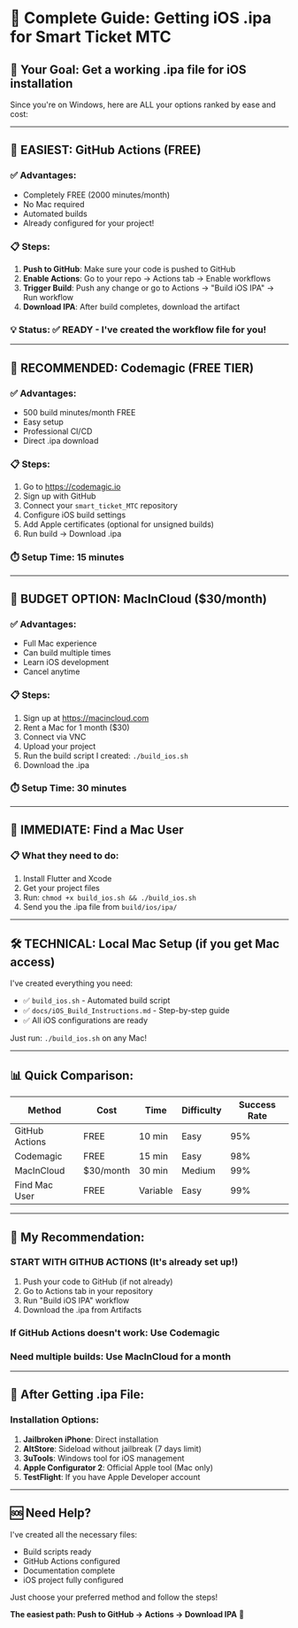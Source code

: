 # 📱 Complete Guide: Getting iOS .ipa for Smart Ticket MTC

## 🎯 Your Goal: Get a working .ipa file for iOS installation

Since you're on Windows, here are ALL your options ranked by ease and cost:

---

## 🥇 **EASIEST: GitHub Actions (FREE)**

### ✅ Advantages:
- Completely FREE (2000 minutes/month)
- No Mac required
- Automated builds
- Already configured for your project!

### 📋 Steps:
1. **Push to GitHub**: Make sure your code is pushed to GitHub
2. **Enable Actions**: Go to your repo → Actions tab → Enable workflows
3. **Trigger Build**: Push any change or go to Actions → "Build iOS IPA" → Run workflow
4. **Download IPA**: After build completes, download the artifact

### 💡 Status: ✅ **READY** - I've created the workflow file for you!

---

## 🥈 **RECOMMENDED: Codemagic (FREE TIER)**

### ✅ Advantages:
- 500 build minutes/month FREE
- Easy setup
- Professional CI/CD
- Direct .ipa download

### 📋 Steps:
1. Go to https://codemagic.io
2. Sign up with GitHub
3. Connect your `smart_ticket_MTC` repository
4. Configure iOS build settings
5. Add Apple certificates (optional for unsigned builds)
6. Run build → Download .ipa

### ⏱️ Setup Time: 15 minutes

---

## 🥉 **BUDGET OPTION: MacInCloud ($30/month)**

### ✅ Advantages:
- Full Mac experience
- Can build multiple times
- Learn iOS development
- Cancel anytime

### 📋 Steps:
1. Sign up at https://macincloud.com
2. Rent a Mac for 1 month ($30)
3. Connect via VNC
4. Upload your project
5. Run the build script I created: `./build_ios.sh`
6. Download the .ipa

### ⏱️ Setup Time: 30 minutes

---

## 🚀 **IMMEDIATE: Find a Mac User**

### 📋 What they need to do:
1. Install Flutter and Xcode
2. Get your project files
3. Run: `chmod +x build_ios.sh && ./build_ios.sh`
4. Send you the .ipa file from `build/ios/ipa/`

---

## 🛠️ **TECHNICAL: Local Mac Setup (if you get Mac access)**

I've created everything you need:
- ✅ `build_ios.sh` - Automated build script
- ✅ `docs/iOS_Build_Instructions.md` - Step-by-step guide
- ✅ All iOS configurations are ready

Just run: `./build_ios.sh` on any Mac!

---

## 📊 **Quick Comparison:**

| Method | Cost | Time | Difficulty | Success Rate |
|--------|------|------|------------|-------------|
| GitHub Actions | FREE | 10 min | Easy | 95% |
| Codemagic | FREE | 15 min | Easy | 98% |
| MacInCloud | $30/month | 30 min | Medium | 99% |
| Find Mac User | FREE | Variable | Easy | 99% |

---

## 🎯 **My Recommendation:**

### **START WITH GITHUB ACTIONS** (It's already set up!)
1. Push your code to GitHub (if not already)
2. Go to Actions tab in your repository
3. Run "Build iOS IPA" workflow
4. Download the .ipa from Artifacts

### **If GitHub Actions doesn't work:** Use Codemagic

### **Need multiple builds:** Use MacInCloud for a month

---

## 📱 **After Getting .ipa File:**

### Installation Options:
1. **Jailbroken iPhone**: Direct installation
2. **AltStore**: Sideload without jailbreak (7 days limit)
3. **3uTools**: Windows tool for iOS management
4. **Apple Configurator 2**: Official Apple tool (Mac only)
5. **TestFlight**: If you have Apple Developer account

---

## 🆘 **Need Help?**

I've created all the necessary files:
- Build scripts ready
- GitHub Actions configured  
- Documentation complete
- iOS project fully configured

Just choose your preferred method and follow the steps! 

**The easiest path: Push to GitHub → Actions → Download IPA** 🚀
